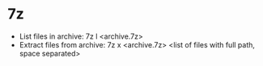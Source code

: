 # 7z
- List files in archive: 7z l <archive.7z>
- Extract files from archive: 7z x <archive.7z> <list of files with full path, space separated>